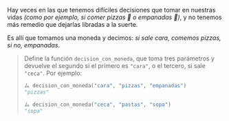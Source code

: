Hay veces en las que tenemos difíciles decisiones que tomar en nuestras vidas _(como por ejemplo, si comer pizzas :pizza: o empanadas  :dumpling:)_, y no tenemos más remedio que dejarlas libradas a la suerte.

Es allí que tomamos una moneda y decimos: _si sale cara, comemos pizzas, si no, empanadas_.

> Define la función `decision_con_moneda`, que toma tres parámetros y devuelve el segundo si el primero es `"cara"`, o el tercero, si sale `"ceca"`. Por ejemplo:
>
> ```python
> ム decision_con_moneda("cara", "pizzas", "empanadas")
> "pizzas"
>
> ム decision_con_moneda("ceca", "pastas", "sopa")
> "sopa"
> ```
